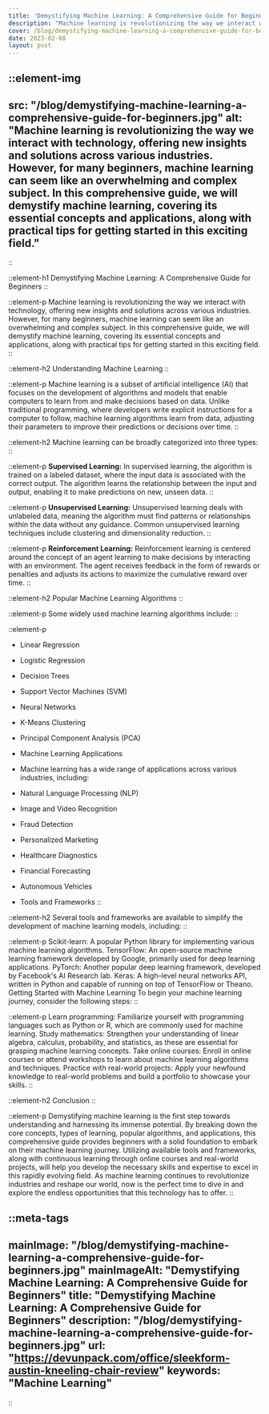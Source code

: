 ```yaml
---
title: 'Demystifying Machine Learning: A Comprehensive Guide for Beginners'
description: "Machine learning is revolutionizing the way we interact with technology, offering new insights and solutions across various industries. However, for many beginners, machine learning can seem like an overwhelming and complex subject. In this comprehensive guide, we will demystify machine learning, covering its essential concepts and applications, along with practical tips for getting started in this exciting field."
cover: /blog/demystifying-machine-learning-a-comprehensive-guide-for-beginners.jpg
date: 2023-02-08
layout: post
---
```


::element-img
---
src: "/blog/demystifying-machine-learning-a-comprehensive-guide-for-beginners.jpg"
alt: "Machine learning is revolutionizing the way we interact with technology, offering new insights and solutions across various industries. However, for many beginners, machine learning can seem like an overwhelming and complex subject. In this comprehensive guide, we will demystify machine learning, covering its essential concepts and applications, along with practical tips for getting started in this exciting field."
---
::
 
::element-h1
Demystifying Machine Learning: A Comprehensive Guide for Beginners
::
 
::element-p
Machine learning is revolutionizing the way we interact with technology, offering new insights and solutions across various industries. However, for many beginners, machine learning can seem like an overwhelming and complex subject. In this comprehensive guide, we will demystify machine learning, covering its essential concepts and applications, along with practical tips for getting started in this exciting field.
::

::element-h2
Understanding Machine Learning
::

::element-p
Machine learning is a subset of artificial intelligence (AI) that focuses on the development of algorithms and models that enable computers to learn from and make decisions based on data. Unlike traditional programming, where developers write explicit instructions for a computer to follow, machine learning algorithms learn from data, adjusting their parameters to improve their predictions or decisions over time.
::

 
::element-h2
Machine learning can be broadly categorized into three types:
::

::element-p
**Supervised Learning:** In supervised learning, the algorithm is trained on a labeled dataset, where the input data is associated with the correct output. The algorithm learns the relationship between the input and output, enabling it to make predictions on new, unseen data.
::

::element-p
**Unsupervised Learning:** Unsupervised learning deals with unlabeled data, meaning the algorithm must find patterns or relationships within the data without any guidance. Common unsupervised learning techniques include clustering and dimensionality reduction.
::

::element-p
**Reinforcement Learning:** Reinforcement learning is centered around the concept of an agent learning to make decisions by interacting with an environment. The agent receives feedback in the form of rewards or penalties and adjusts its actions to maximize the cumulative reward over time.
::

::element-h2
Popular Machine Learning Algorithms
::

::element-p
Some widely used machine learning algorithms include:
::

::element-p
- Linear Regression
- Logistic Regression
- Decision Trees
- Support Vector Machines (SVM)
- Neural Networks
- K-Means Clustering
- Principal Component Analysis (PCA)
- Machine Learning Applications
- Machine learning has a wide range of applications across various industries, including:

- Natural Language Processing (NLP)
- Image and Video Recognition
- Fraud Detection
- Personalized Marketing
- Healthcare Diagnostics
- Financial Forecasting
- Autonomous Vehicles
- Tools and Frameworks
::

::element-h2
Several tools and frameworks are available to simplify the development of machine learning models, including:
::

::element-p
Scikit-learn: A popular Python library for implementing various machine learning algorithms.
TensorFlow: An open-source machine learning framework developed by Google, primarily used for deep learning applications.
PyTorch: Another popular deep learning framework, developed by Facebook's AI Research lab.
Keras: A high-level neural networks API, written in Python and capable of running on top of TensorFlow or Theano.
Getting Started with Machine Learning
To begin your machine learning journey, consider the following steps:
::

::element-p
Learn programming: Familiarize yourself with programming languages such as Python or R, which are commonly used for machine learning.
Study mathematics: Strengthen your understanding of linear algebra, calculus, probability, and statistics, as these are essential for grasping machine learning concepts.
Take online courses: Enroll in online courses or attend workshops to learn about machine learning algorithms and techniques.
Practice with real-world projects: Apply your newfound knowledge to real-world problems and build a portfolio to showcase your skills.
::

::element-h2
Conclusion
::

::element-p
Demystifying machine learning is the first step towards understanding and harnessing its immense potential. By breaking down the core concepts, types of learning, popular algorithms, and applications, this comprehensive guide provides beginners with a solid foundation to embark on their machine learning journey. Utilizing available tools and frameworks, along with continuous learning through online courses and real-world projects, will help you develop the necessary skills and expertise to excel in this rapidly evolving field. As machine learning continues to revolutionize industries and reshape our world, now is the perfect time to dive in and explore the endless opportunities that this technology has to offer.
::



::meta-tags
---
mainImage: "/blog/demystifying-machine-learning-a-comprehensive-guide-for-beginners.jpg"
mainImageAlt: "Demystifying Machine Learning: A Comprehensive Guide for Beginners"
title: "Demystifying Machine Learning: A Comprehensive Guide for Beginners"
description: "/blog/demystifying-machine-learning-a-comprehensive-guide-for-beginners.jpg"
url: "https://devunpack.com/office/sleekform-austin-kneeling-chair-review"
keywords: "Machine Learning"
---
::
 